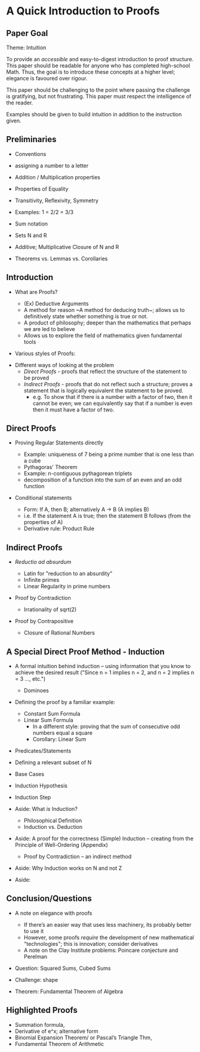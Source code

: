 # A Quick Introduction to Proofs
## Paper Goal
Theme: Intuition

To provide an _accessible_ and easy-to-digest introduction to proof structure. This paper should be readable for anyone who has completed high-school Math. Thus, the goal is to introduce these concepts at a higher level; elegance is favoured over rigour.

This paper should be challenging to the point where passing the challenge is gratifying, but not frustrating. This paper must respect the intelligence of the reader.

Examples should be given to build intuition in addition to the instruction given.

## Preliminaries
 - Conventions
  - assigning a number to a letter


 - Addition / Multiplication properties
 - Properties of Equality
  - Transitivity, Reflexivity, Symmetry
  - Examples: 1 = 2/2 = 3/3
 - Sum notation
 - Sets N and R
  * Additive; Multiplicative Closure of N and R

 - Theorems vs. Lemmas vs. Corollaries

## Introduction
- What are Proofs?
  * (Ex) Deductive Arguments
  * A method for reason ~A method for deducing truth~; allows us to definitively state whether something is true or not.
  * A product of philosophy; deeper than the mathematics that perhaps we are led to believe
  * Allows us to explore the field of mathematics given fundamental tools


- Various styles of Proofs:
* Different ways of looking at the problem
  * *Direct Proofs* - proofs that reflect the structure of the statement to be proved
  * *Indirect Proofs* - proofs that do not reflect such a structure; proves a statement that is logically equivalent the statement to be proved.
    - e.g. To show that if there is a number with a factor of two, then it cannot be even; we can equivalently say that if a number is even then it must have a factor of two.

## Direct Proofs
- Proving Regular Statements directly
  * Example: uniqueness of 7 being a prime number that is one less than a cube
  * Pythagoras' Theorem
  * Example: n-contiguous pythagorean triplets
  * decomposition of a function into the sum of an even and an odd function


- Conditional statements
  * Form: If A, then B; alternatively A -> B (A implies B)
  * i.e. If the statement A is true; then the statement B follows (from the properties of A)
  * Derivative rule: Product Rule

## Indirect Proofs
- _Reductio ad absurdum_
  * Latin for "reduction to an absurdity"
  * Infinite primes
  * Linear Regularity in prime numbers



- Proof by Contradiction
  * Irrationality of sqrt(2)


- Proof by Contrapositive
  * Closure of Rational Numbers


## A Special Direct Proof Method - Induction
 - A formal intuition behind induction – using information that you know to achieve the desired result ("Since n = 1 implies n = 2, and n = 2 implies n = 3 …, etc.")
    * Dominoes
- Defining the proof by a familiar example:
  - Constant Sum Formula
  - Linear Sum Formula
    - In a different style: proving that the sum of consecutive odd numbers equal a square
    - Corollary: Linear Sum

- Predicates/Statements
- Defining a relevant subset of N
- Base Cases
- Induction Hypothesis
- Induction Step


- Aside: What _is_ Induction?
    - Philosophical Definition
    - Induction vs. Deduction


 - Aside: A proof for the correctness (Simple) Induction – creating from the Principle of Well-Ordering (Appendix)
    - Proof by Contradiction – an indirect method

 - Aside: Why Induction works on N and not Z

 - Aside:

## Conclusion/Questions
- A note on elegance with proofs
    * If there’s an easier way that uses less machinery, its probably better to use it
    * However, some proofs _require_ the development of new mathematical "technologies"; this is innovation; consider derivatives
    * A note on the Clay Institute problems: Poincare conjecture and Perelman


- Question: Squared Sums, Cubed Sums
- Challenge:  shape
- Theorem: Fundamental Theorem of Algebra


## Highlighted Proofs
- Summation formula,
- Derivative of e^x; alternative form
- Binomial Expansion Theorem/ or Pascal’s Triangle Thm,
- Fundamental Theorem of Arithmetic
